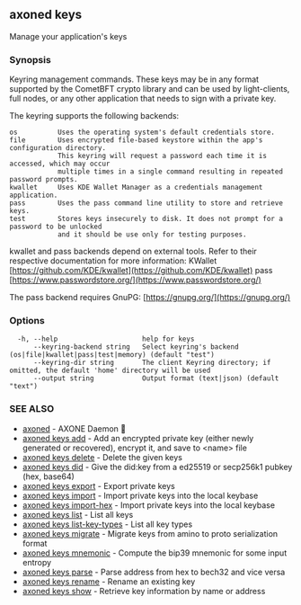 ## axoned keys

Manage your application's keys

### Synopsis

Keyring management commands. These keys may be in any format supported by the
CometBFT crypto library and can be used by light-clients, full nodes, or any other application
that needs to sign with a private key.

The keyring supports the following backends:

    os          Uses the operating system's default credentials store.
    file        Uses encrypted file-based keystore within the app's configuration directory.
                This keyring will request a password each time it is accessed, which may occur
                multiple times in a single command resulting in repeated password prompts.
    kwallet     Uses KDE Wallet Manager as a credentials management application.
    pass        Uses the pass command line utility to store and retrieve keys.
    test        Stores keys insecurely to disk. It does not prompt for a password to be unlocked
                and it should be use only for testing purposes.

kwallet and pass backends depend on external tools. Refer to their respective documentation for more
information:
    KWallet     [https://github.com/KDE/kwallet](https://github.com/KDE/kwallet)
    pass        [https://www.passwordstore.org/](https://www.passwordstore.org/)

The pass backend requires GnuPG: [https://gnupg.org/](https://gnupg.org/)

### Options

```
  -h, --help                     help for keys
      --keyring-backend string   Select keyring's backend (os|file|kwallet|pass|test|memory) (default "test")
      --keyring-dir string       The client Keyring directory; if omitted, the default 'home' directory will be used
      --output string            Output format (text|json) (default "text")
```

### SEE ALSO

* [axoned](axoned.md)	 - AXONE Daemon 👹
* [axoned keys add](axoned_keys_add.md)	 - Add an encrypted private key (either newly generated or recovered), encrypt it, and save to &lt;name&gt; file
* [axoned keys delete](axoned_keys_delete.md)	 - Delete the given keys
* [axoned keys did](axoned_keys_did.md)	 - Give the did:key from a ed25519 or secp256k1 pubkey (hex, base64)
* [axoned keys export](axoned_keys_export.md)	 - Export private keys
* [axoned keys import](axoned_keys_import.md)	 - Import private keys into the local keybase
* [axoned keys import-hex](axoned_keys_import-hex.md)	 - Import private keys into the local keybase
* [axoned keys list](axoned_keys_list.md)	 - List all keys
* [axoned keys list-key-types](axoned_keys_list-key-types.md)	 - List all key types
* [axoned keys migrate](axoned_keys_migrate.md)	 - Migrate keys from amino to proto serialization format
* [axoned keys mnemonic](axoned_keys_mnemonic.md)	 - Compute the bip39 mnemonic for some input entropy
* [axoned keys parse](axoned_keys_parse.md)	 - Parse address from hex to bech32 and vice versa
* [axoned keys rename](axoned_keys_rename.md)	 - Rename an existing key
* [axoned keys show](axoned_keys_show.md)	 - Retrieve key information by name or address
